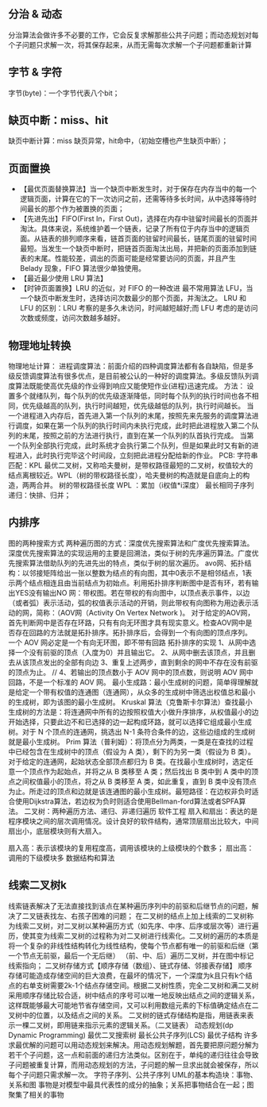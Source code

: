 ## 分治 & 动态

分治算法会做许多不必要的工作，它会反复求解那些公共子问题；而动态规划对每个子问题只求解一次，将其保存起来，从而无需每次求解一个子问题都重新计算

## 字节 & 字符
字节(byte)：一个字节代表八个bit；

## 缺页中断：miss、hit
缺页中断计算：miss 缺页异常，hit命中，（初始空槽也产生缺页中断）；

## 页面置换
- 【最优页面替换算法】当一个缺页中断发生时，对于保存在内存当中的每一个逻辑页面，计算在它的下一次访问之前，还需等待多长时间，从中选择等待时间最长的那个作为被置换的页面；
- 【先进先出】FIFO(First In，First Out)，选择在内存中驻留时间最长的页面并淘汰。具体来说，系统维护着一个链表，记录了所有位于内存当中的逻辑页面。从链表的排列顺序来看，链首页面的驻留时间最长，链尾页面的驻留时间最短。当发生一个缺页中断时，把链首页面淘汰出局，并把新的页面添加到链表的末尾。性能较差，调出的页面可能是经常要访问的页面，并且产生 Belady 现象，FIFO 算法很少单独使用。
- 【最近最少使用 LRU 算法】
- 【时钟页面置换】LRU 的近似，对 FIFO 的一种改进
最不常用算法 LFU，当一个缺页中断发生时，选择访问次数最少的那个页面，并淘汰之。
LRU 和 LFU 的区别：LRU 考察的是多久未访问，时间越短越好;而 LFU 考虑的是访问次数或频度，访问次数越多越好。

## 物理地址转换

物理地址计算：
进程调度算法：前面介绍的四种调度算法都有各自缺陷，但是多级反馈调度算法有很多优点，是目前被公认的一种好的调度算法。多级反馈队列调度算法既能使高优先级的作业得到响应又能使短作业(进程)迅速完成。
方法：
设置多个就绪队列，每个队列的优先级逐渐降低，同时每个队列的执行时间也各不相同，优先级越高的队列，执行时间越短，优先级越低的队列，执行时间越长。
当一个进程进入内存后，首先进入第一个队列的末尾，按照先来先服务的调度算法进行调度，如果在第一个队列的执行时间内未执行完成，此时把此进程放入第二个队列的末尾，按照之前的方法进行执行，直到在某一个队列的队首执行完成。
当第一个队列全部执行完成，此时系统才会执行第二个队列，但是如果此时又有新的进程进入，此时执行完毕这个时间段，立刻把此进程分配给新的作业。
PCB:
字符串匹配：KPL
最优二叉树，又称哈夫曼树，是带权路径最短的二叉树，权值较大的结点离根较近。WPL（树的带权路径长度），哈夫曼树的构造就是自底向上的构造，两两合并。
树的带权路径长度 WPL ：累加（i权值*i深度）
最长相同子序列
递归：快排、归并；
## 内排序
图的两种搜索方式
两种遍历图的方式：深度优先搜索算法和广度优先搜索算法。深度优先搜索算法的实现运用的主要是回溯法，类似于树的先序遍历算法。广度优先搜索算法借助队列的先进先出的特点，类似于树的层次遍历。
avo网、拓扑结构：以邻接矩阵给出一张以整数为结点的有向图，其中0表示不是相邻结点，1表示两个结点相连且由当前结点为初始点。利用拓扑排序判断图中是否有环，若有输出YES没有输出NO
网：带权图。若在带权的有向图中，以顶点表示事件，以边（或者弧）表示活动，弧的权值表示活动的开销，则此带权有向图称为用边表示活动的网，简称：（AOV网（Activity On Vertex Network )。
对于给定的AOV网，首先判断网中是否存在环路，只有有向无环图才具有现实意义。检查AOV网中是否存在回路的方法就是拓扑排序。拓扑排序后，会得到一个有向图的顶点序列。
一个 AOV 网必定是一个有向无环图，即不带有回路
拓扑排序的实现
1、从网中选择一个没有前驱的顶点（入度为0）并且输出它。
2、从网中删去该顶点，并且删去从该顶点发出的全部有向边
3、重复上述两步，直到剩余的网中不存在没有前驱的顶点为止。
// 4、若输出的顶点数小于 AOV 网中的顶点数，则说明 AOV 网中回路，不是一个标准的 AOV 网。
最小生成路：最小生成树的问题，简单得理解就是给定一个带有权值的连通图（连通网），从众多的生成树中筛选出权值总和最小的生成树，即为该图的最小生成树。
Kruskal 算法（克鲁斯卡尔算法）查找最小生成树的方法是：将连通网中所有的边按照权值大小做升序排序，从权值最小的边开始选择，只要此边不和已选择的边一起构成环路，就可以选择它组成最小生成树。对于 N 个顶点的连通网，挑选出 N-1 条符合条件的边，这些边组成的生成树就是最小生成树。
Prim 算法（普利姆）：将顶点分为两类，一类是在查找的过程中已经包含在生成树中的顶点（假设为 A 类），剩下的为另一类（假设为 B 类）。对于给定的连通网，起始状态全部顶点都归为 B 类。在找最小生成树时，选定任意一个顶点作为起始点，并将之从 B 类移至 A 类；然后找出 B 类中到 A 类中的顶点之间权值最小的顶点，将之从 B 类移至 A 类，如此重复，直到 B 类中没有顶点为止。所走过的顶点和边就是该连通图的最小生成树。最短路径：在边权非负时适合使用Dijkstra算法，若边权为负时则适合使用Bellman-ford算法或者SPFA算法。
二叉树：两种遍历方法、递归、非递归遍历
软件工程
扇入和扇出：表达的是程序模块之间的层次调用情况。设计良好的软件结构，通常顶层扇出比较大，中间扇出小，底层模块则有大扇入。

扇入高：表示该模块的复用程度高，调用该模块的上级模块的个数多；
扇出高：调用的下级模块多
数据结构和算法
## 线索二叉树k
线索链表解决了无法直接找到该点在某种遍历序列中的前驱和后继节点的问题，解决了二叉链表找左、右孩子困难的问题；
在二叉树的结点上加上线索的二叉树称为线索二叉树，对二叉树以某种遍历方式（如先序、中序、后序或层次等）进行遍历，使其变为线索二叉树的过程称为对二叉树进行线索化。二叉树的遍历的本质是将一个复杂的非线性结构转化为线性结构，使每个节点都有唯一的前驱和后继（第一个节点无前驱，最后一个无后继）
（前、中、后）遍历二叉树，并在图中标记线索指向；
二叉树存储方式【顺序存储（数组）、链式存储、邻接表存储】
顺序存储可能造成存储空间的巨大浪费，在最坏的情况下，一个深度为k且只有k个结点的右单支树需要2k-1个结点存储空间。根据二叉树性质，完全二叉树和满二叉树采用顺序存储比较合适，树中结点的序号可以唯一地反映出结点之间的逻辑关系，这样既能够最大可能地节省存储空间，又可以利用数组元素的下标值确定结点在二叉树中的位置，以及结点之间的关系。
二叉树的链式存储结构是指，用链表来表示一棵二叉树，即用链来指示元素的逻辑关系。（二叉链表）
动态规划(dp Dynamic Programming)
最优二叉搜索树
最长公共子序列(LCS)
最优子结构
许多求最优解的问题可以用动态规划来解决。用动态规划解题，首先要把原问题分解为若干个子问题，这一点和前面的递归方法类似。区别在于，单纯的递归往往会导致子问题被重复计算，而用动态规划的方法，子问题的解一旦求出就会被保存，所以每个子问题只需求解一次。
字符子序列、公共子序列
UML的基本构造块：事物、关系和图
事物是对模型中最具代表性的成分的抽象；关系把事物结合在一起；图聚集了相关的事物